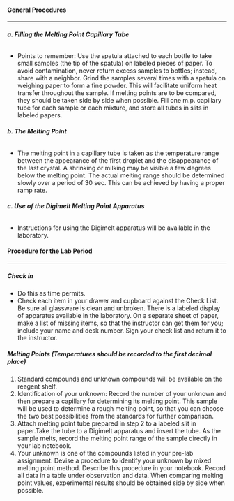 #### General Procedures
---

###### **a. Filling the Melting Point Capillary Tube**
- Points to remember: Use the spatula attached to each bottle to take small samples (the tip of the spatula) on labeled pieces of paper. To avoid contamination, never return excess samples to bottles; instead, share with a neighbor. Grind the samples several times with a spatula on weighing paper to form a fine powder. This will facilitate uniform heat transfer throughout the sample. If melting points are to be compared, they should be taken side by side when possible. Fill one m.p. capillary tube for each sample or each mixture, and store all tubes in slits in labeled papers.

###### **b. The Melting Point**
- The melting point in a capillary tube is taken as the temperature range between the appearance of the first droplet and the disappearance of the last crystal. A shrinking or milking may be visible a few degrees below the melting point. The actual melting range should be determined slowly over a period of 30 sec. This can be achieved by having a proper ramp rate.

###### **c. Use of the Digimelt Melting Point Apparatus**
- Instructions for using the Digimelt apparatus will be available in the laboratory.


#### Procedure for the Lab Period
---

##### **Check in**

- Do this as time permits.
- Check each item in your drawer and cupboard against the Check List. Be sure all glassware is clean and unbroken. There is a labeled display of apparatus available in the laboratory. On a separate sheet of paper, make a list of missing items, so that the instructor can get them for you; include your name and desk number. Sign your check list and return it to the instructor.


##### **Melting Points (Temperatures should be recorded to the first decimal place)**

1. Standard compounds and unknown compounds will be available on the reagent shelf.
2. Identification of your unknown: Record the number of your unknown and then prepare a capillary for determining its melting point. This sample will be used to determine a rough melting point, so that you can choose the two best possibilities from the standards for further comparison.
3. Attach melting point tube prepared in step 2 to a labeled slit in paper.Take the tube to a Digimelt apparatus and insert the tube. As the sample melts, record the melting point range of the sample directly in your lab notebook.  
4. Your unknown is one of the compounds listed in your pre-lab assignment. Devise a procedure to identify your unknown by mixed melting point method. Describe this procedure in your notebook. Record all data in a table under observation and data. When comparing melting point values, experimental results should be obtained side by side when possible.














